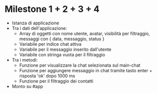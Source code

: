 # Milestone 1 + 2 + 3 + 4

- Istanza di applicazione
- Tra i dati dell'applicazione:
    - Array di oggetti con nome utente, avatar, visibilità per filtraggio, messaggi con { data, messaggio, status }
    - Variabile per indice chat attiva
    - Variabile per il messaggio inserito dall'utente
    - Variabile con stringa vuota per il filtraggio
- Tra i metodi:
    - Funzione per visualizzare la chat selezionata sul main-chat
    - Funzione per aggiungere messaggio in chat tramite tasto enter + risposta 'ok' dopo 1000 ms
    - Funzione per il filtraggio dei contatti
- Monto su #app
